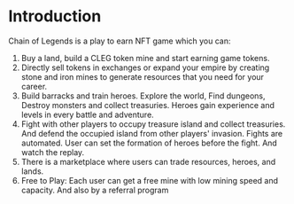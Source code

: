 # Introduction

Chain of Legends is a play to earn NFT game which you can:

1. Buy a land, build a CLEG token mine and start earning game tokens.
2. Directly sell tokens in exchanges or expand your empire by creating stone and iron mines to generate resources that you need for your career.
3. Build barracks and train heroes. Explore the world, Find dungeons, Destroy monsters and collect treasuries. Heroes gain experience and levels in every battle and adventure.
4. Fight with other players to occupy treasure island and collect treasuries. And defend the occupied island from other players' invasion. Fights are automated. User can set the formation of heroes before the fight. And watch the replay.
5. There is a marketplace where users can trade resources, heroes, and lands.
6. Free to Play: Each user can get a free mine with low mining speed and capacity. And also by a referral program
